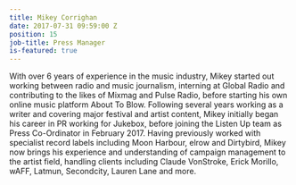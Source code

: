 ```yaml
---
title: Mikey Corrighan
date: 2017-07-31 09:59:00 Z
position: 15
job-title: Press Manager
is-featured: true
---
```


With over 6 years of experience in the music industry, Mikey started out working between radio and music journalism, interning at Global Radio and contributing to the likes of Mixmag and Pulse Radio, before starting his own online music platform About To Blow. Following several years working as a writer and covering major festival and artist content, Mikey initially began his career in PR working for Jukebox, before joining the Listen Up team as Press Co-Ordinator in February 2017. Having previously worked with specialist record labels including Moon Harbour, elrow and Dirtybird, Mikey now brings his experience and understanding of campaign management to the artist field, handling clients including Claude VonStroke, Erick Morillo, wAFF, Latmun, Secondcity, Lauren Lane and more.